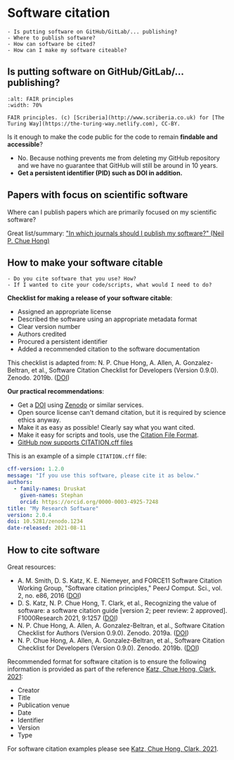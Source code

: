 # Software citation

```{questions}
- Is putting software on GitHub/GitLab/... publishing?
- Where to publish software?
- How can software be cited?
- How can I make my software citeable?
```


## Is putting software on GitHub/GitLab/... publishing?

```{figure} img/turing-way/8-fair-principles.jpg
:alt: FAIR principles
:width: 70%

FAIR principles. (c) [Scriberia](http://www.scriberia.co.uk) for [The Turing Way](https://the-turing-way.netlify.com), CC-BY.
```

Is it enough to make the code public for the code to remain **findable and accessible**?
- No. Because nothing prevents me from deleting my GitHub repository and we have no guarantee that
  GitHub will still be around in 10 years.
- **Get a persistent identifier (PID) such as DOI in addition.**


## Papers with focus on scientific software

Where can I publish papers which are primarily focused on my scientific software?

Great list/summary: ["In which journals should I publish my software?" (Neil P. Chue Hong)](https://www.software.ac.uk/resources/guides/which-journals-should-i-publish-my-software)


## How to make your software citable

```{discussion} Discussion (Citation-1): Explain how you currently cite software
- Do you cite software that you use? How?
- If I wanted to cite your code/scripts, what would I need to do?
```

**Checklist for making a release of your software citable**:
- Assigned an appropriate license
- Described the software using an appropriate metadata format
- Clear version number
- Authors credited
- Procured a persistent identifier
- Added a recommended citation to the software documentation

This checklist is adapted from: N. P. Chue Hong, A. Allen, A. Gonzalez-Beltran,
et al., Software Citation Checklist for Developers (Version 0.9.0). Zenodo.
2019b. ([DOI](https://doi.org/10.5281/zenodo.3482769))

**Our practical recommendations**:
- Get a [DOI](https://en.wikipedia.org/wiki/Digital_object_identifier) using [Zenodo](https://zenodo.org) or similar services.
- Open source license can't demand citation, but it is required by science ethics anyway.
- Make it as easy as possible! Clearly say what you want cited.
- Make it easy for scripts and tools, use the [Citation File Format](https://citation-file-format.github.io).
- [GitHub now supports CITATION.cff files](https://docs.github.com/en/repositories/managing-your-repositorys-settings-and-features/customizing-your-repository/about-citation-files)

This is an example of a simple `CITATION.cff` file:
```yaml
cff-version: 1.2.0
message: "If you use this software, please cite it as below."
authors:
  - family-names: Druskat
    given-names: Stephan
    orcid: https://orcid.org/0000-0003-4925-7248
title: "My Research Software"
version: 2.0.4
doi: 10.5281/zenodo.1234
date-released: 2021-08-11
```


## How to cite software

Great resources:
- A. M. Smith, D. S. Katz, K. E. Niemeyer, and FORCE11 Software Citation
  Working Group, "Software citation principles," PeerJ Comput. Sci., vol. 2,
  no. e86, 2016 ([DOI](https://doi.org/10.7717/peerj-cs.86))
- D. S. Katz, N. P. Chue Hong, T. Clark, et al., Recognizing the value of
  software: a software citation guide [version 2; peer review: 2 approved].
  F1000Research 2021, 9:1257 ([DOI](https://doi.org/10.12688/f1000research.26932.2))
- N. P. Chue Hong, A. Allen, A. Gonzalez-Beltran, et al., Software Citation
  Checklist for Authors (Version 0.9.0). Zenodo. 2019a. ([DOI](https://doi.org/10.5281/zenodo.3479199))
- N. P. Chue Hong, A. Allen, A. Gonzalez-Beltran, et al., Software Citation
  Checklist for Developers (Version 0.9.0). Zenodo. 2019b. ([DOI](https://doi.org/10.5281/zenodo.3482769))

Recommended format for software citation is to ensure the following information
is provided as part of the reference [Katz, Chue Hong, Clark, 2021](https://doi.org/10.12688/f1000research.26932.2):
- Creator
- Title
- Publication venue
- Date
- Identifier
- Version
- Type

For software citation examples please see [Katz, Chue Hong, Clark, 2021](https://doi.org/10.12688/f1000research.26932.2).
